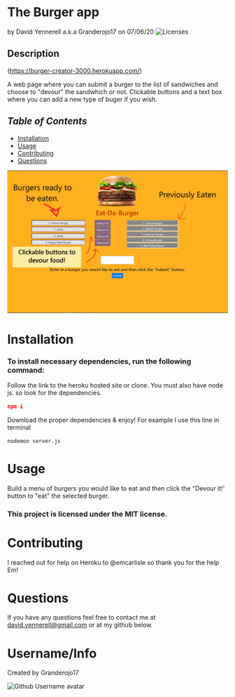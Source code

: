 # **The Burger app**

by David Yennerell a.k.a Granderojo17 on 07/06/20
![Licenses](https://img.shields.io/badge/license-MIT-blue.svg)

## **Description**
(https://burger-creator-3000.herokuapp.com/)

A web page where you can submit a burger to the list of sandwiches and choose to "devour" the sandwhich or not. Clickable buttons and a text box where you can add a new type of buger if you wish.

## **_Table of Contents_**

  * [Installation](#installation)
  * [Usage](#usage)
  * [Contributing](#contributing)
  * [Questions](#questions)

<img src="public/assets/images/theBurgerMainPage_01.png">

# **Installation**

### To install necessary dependencies, run the following command:

Follow the link to the heroku hosted site or clone.
You must also have node js. so look for the dependencies.
```json
npm i
```
Download the proper dependencies & enjoy!
For example I use this line in terminal
```
nodemon server.js
```

# **Usage**

Build a menu of burgers you would like to eat and then click the 
"Devour it!' button to "eat" the selected burger.

### This project is licensed under the MIT license.

# **Contributing**

I reached out for help on Heroku to @emcarlisle so thank you for the help Em!

# **Questions**

If you have any questions feel free to contact me at david.yennerell@gmail.com or at my github below.

# **Username/Info**

Created by
Granderojo17

![Github Username avatar](https://avatars3.githubusercontent.com/u/38540605?v=4)
